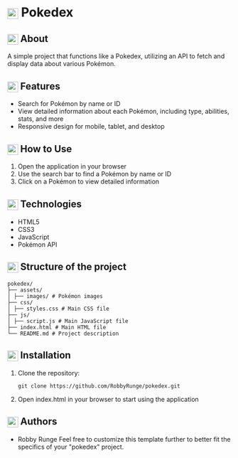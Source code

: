# <img src="https://img.icons8.com/color/24/000000/pokedex.png" style="vertical-align: middle;" height="24" width="24"/> Pokedex 

## <img src="https://img.icons8.com/color/24/000000/play.png" style="vertical-align: middle;" height="24" width="24"/> About 

A simple project that functions like a Pokedex, utilizing an API to fetch and display data about various Pokémon.

## <img src="https://cdn-icons-png.flaticon.com/512/1541/1541425.png" style="vertical-align: middle;" height="24" width="24"/> Features 

- Search for Pokémon by name or ID
- View detailed information about each Pokémon, including type, abilities, stats, and more
- Responsive design for mobile, tablet, and desktop
## <img src="https://cdn-icons-png.flaticon.com/512/10015/10015092.png" style="vertical-align: middle;" height="24" width="24"/> How to Use

1. Open the application in your browser
2. Use the search bar to find a Pokémon by name or ID
3. Click on a Pokémon to view detailed information

## <img src="https://img.icons8.com/color/24/000000/code.png" style="vertical-align: middle;" height="24" width="24"/> Technologies
- HTML5
- CSS3
- JavaScript
- Pokémon API

## <img src="https://img.icons8.com/color/24/000000/folder-invoices.png" style="vertical-align: middle;" height="24" width="24"/> Structure of the project
```
pokedex/
├── assets/
│ ├── images/ # Pokémon images
├── css/
│ ├── styles.css # Main CSS file
├── js/
│ ├── script.js # Main JavaScript file
├── index.html # Main HTML file
└── README.md # Project description
```
## <img src="https://img.icons8.com/color/24/000000/conference-call.png" style="vertical-align: middle;" height="24" width="24"/> Installation
1. Clone the repository:
   ```
   git clone https://github.com/RobbyRunge/pokedex.git
   ```
2. Open index.html in your browser to start using the application

## <img src="https://cdn-icons-png.flaticon.com/512/18243/18243124.png" style="vertical-align: middle;" height="24" width="24"/> Authors
- Robby Runge
Feel free to customize this template further to better fit the specifics of your "pokedex" project.
